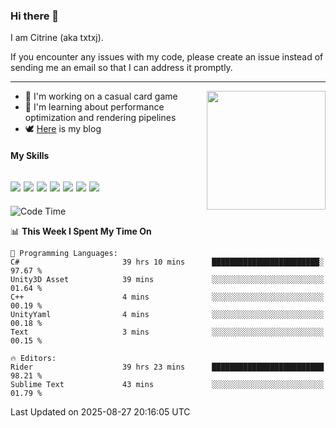### Hi there 👋

I am Citrine (aka txtxj).

If you encounter any issues with my code, please create an issue instead of sending me an email so that I can address it promptly.

---

<img align="right" height="190" src="http://github-profile-summary-cards.vercel.app/api/cards/stats?username=txtxj&theme=vue">

- 🌱 I'm working on a casual card game
- 📖 I'm learning about performance optimization and rendering pipelines
- 🕊️ [Here](https://txtxj.top) is my blog

#### My Skills

![](https://img.shields.io/badge/Unity-000000?logo=unity&logoColor=fff)
![](https://img.shields.io/badge/C%23-239120?logo=csharp&logoColor=fff)
![](https://img.shields.io/badge/Python-3e74a2?logo=python&logoColor=fff)
![](https://img.shields.io/badge/C++-65318e?logo=cplusplus&logoColor=fff)
![](https://img.shields.io/badge/Vue-4FC08D?logo=vuedotjs&logoColor=fff)
![](https://img.shields.io/badge/Blender-f5792a?logo=blender&logoColor=fff)
![](https://img.shields.io/badge/MS%20SQL-cc2927?logo=microsoftsqlserver&logoColor=fff)
---

<!--START_SECTION:waka-->
![Code Time](http://img.shields.io/badge/Code%20Time-3%2C284%20hrs%204%20mins-blue)

📊 **This Week I Spent My Time On** 

```text
💬 Programming Languages: 
C#                       39 hrs 10 mins      ████████████████████████░   97.67 % 
Unity3D Asset            39 mins             ░░░░░░░░░░░░░░░░░░░░░░░░░   01.64 % 
C++                      4 mins              ░░░░░░░░░░░░░░░░░░░░░░░░░   00.19 % 
UnityYaml                4 mins              ░░░░░░░░░░░░░░░░░░░░░░░░░   00.18 % 
Text                     3 mins              ░░░░░░░░░░░░░░░░░░░░░░░░░   00.15 % 

🔥 Editors: 
Rider                    39 hrs 23 mins      █████████████████████████   98.21 % 
Sublime Text             43 mins             ░░░░░░░░░░░░░░░░░░░░░░░░░   01.79 % 
```


 Last Updated on 2025-08-27 20:16:05 UTC
<!--END_SECTION:waka-->
